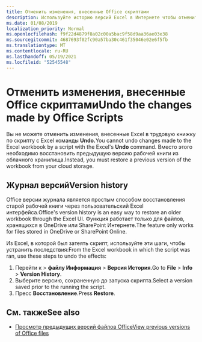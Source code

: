 ```yaml
---
title: Отменить изменения, внесенные Office скриптами
description: Используйте историю версий Excel в Интернете чтобы отменить изменения, внесенные при запуске скрипта.
ms.date: 01/08/2019
localization_priority: Normal
ms.openlocfilehash: f9f22d4879f8a02c00a5bac9f58d9aa36ae03e38
ms.sourcegitcommit: 4687693f02fc90a57ba30c461f35046e02e6f5fb
ms.translationtype: MT
ms.contentlocale: ru-RU
ms.lasthandoff: 05/19/2021
ms.locfileid: "52545548"
---
```

# <a name="undo-the-changes-made-by-office-scripts"></a><span data-ttu-id="d6727-103">Отменить изменения, внесенные Office скриптами</span><span class="sxs-lookup"><span data-stu-id="d6727-103">Undo the changes made by Office Scripts</span></span>

<span data-ttu-id="d6727-104">Вы не можете отменить изменения, внесенные Excel в трудовую книжку по скрипту с Excel команды **Undo.**</span><span class="sxs-lookup"><span data-stu-id="d6727-104">You cannot undo changes made to the Excel workbook by a script with the Excel's **Undo** command.</span></span> <span data-ttu-id="d6727-105">Вместо этого необходимо восстановить предыдущую версию рабочей книги из облачного хранилища.</span><span class="sxs-lookup"><span data-stu-id="d6727-105">Instead, you must restore a previous version of the workbook from your cloud storage.</span></span>

## <a name="version-history"></a><span data-ttu-id="d6727-106">Журнал версий</span><span class="sxs-lookup"><span data-stu-id="d6727-106">Version history</span></span>

<span data-ttu-id="d6727-107">Office версии журнала является простым способом восстановления старой рабочей книги через пользовательский Excel интерфейса.</span><span class="sxs-lookup"><span data-stu-id="d6727-107">Office's version history is an easy way to restore an older workbook through the Excel UI.</span></span> <span data-ttu-id="d6727-108">Функция работает только для файлов, хранящихся в OneDrive или SharePoint Интернете.</span><span class="sxs-lookup"><span data-stu-id="d6727-108">The feature only works for files stored in OneDrive or SharePoint Online.</span></span>

<span data-ttu-id="d6727-109">Из Excel, в которой был затеять скрипт, используйте эти шаги, чтобы устранить последствия:</span><span class="sxs-lookup"><span data-stu-id="d6727-109">From the Excel workbook in which the script was ran, use these steps to undo the effects:</span></span>

1. <span data-ttu-id="d6727-110">Перейти к  >  **файлу Информация**  >  **Версия История**.</span><span class="sxs-lookup"><span data-stu-id="d6727-110">Go to **File** > **Info** > **Version History**.</span></span>
2. <span data-ttu-id="d6727-111">Выберите версию, сохраненную до запуска скрипта.</span><span class="sxs-lookup"><span data-stu-id="d6727-111">Select a version saved prior to the running the script.</span></span>
3. <span data-ttu-id="d6727-112">Пресс **Восстановление**.</span><span class="sxs-lookup"><span data-stu-id="d6727-112">Press **Restore**.</span></span>

## <a name="see-also"></a><span data-ttu-id="d6727-113">См. также</span><span class="sxs-lookup"><span data-stu-id="d6727-113">See also</span></span>

- [<span data-ttu-id="d6727-114">Просмотр предыдущих версий файлов Office</span><span class="sxs-lookup"><span data-stu-id="d6727-114">View previous versions of Office files</span></span>](https://support.office.com/article/View-previous-versions-of-Office-files-5c1e076f-a9c9-41b8-8ace-f77b9642e2c2#ID0EABBAAA=Web)

